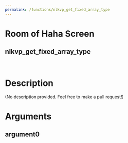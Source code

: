 ```yaml
---
permalink: /functions/nlkvp_get_fixed_array_type
---
```

# Room of Haha Screen  
## nlkvp_get_fixed_array_type  
&nbsp;  
# Description  
(No description provided. Feel free to make a pull request!) 
&nbsp;  
# Arguments
## argument0

&nbsp;  



